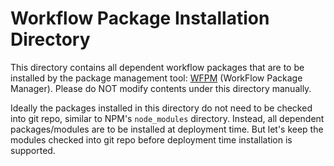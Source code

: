 # Workflow Package Installation Directory

This directory contains all dependent workflow packages that are to be installed by the package
management tool: [WFPM](https://github.com/icgc-argo/wfpm) (WorkFlow Package Manager). Please
do NOT modify contents under this directory manually.

Ideally the packages installed in this directory do not need to be checked into git repo, similar
to NPM's `node_modules` directory. Instead, all dependent packages/modules are to be installed
at deployment time. But let's keep the modules checked into git repo before deployment time
installation is supported.
